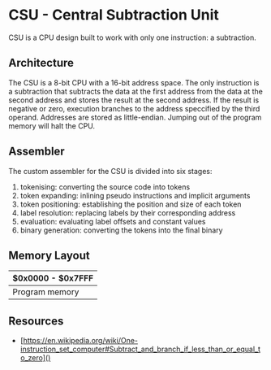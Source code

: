 # CSU - Central Subtraction Unit

CSU is a CPU design built to work with only one instruction: a subtraction.

## Architecture
The CSU is a 8-bit CPU with a 16-bit address space. The only instruction is a subtraction that
subtracts the data at the first address from the data at the second address and stores the result at the
second address. If the result is negative or zero, execution branches to the address speccified by the third
operand. Addresses are stored as little-endian. Jumping out of the program memory will halt the CPU.

## Assembler
The custom assembler for the CSU is divided into six stages:
1. tokenising: converting the source code into tokens
2. token expanding: inlining pseudo instructions and implicit arguments
3. token positioning: establishing the position and size of each token
4. label resolution: replacing labels by their corresponding address
5. evaluation: evaluating label offsets and constant values
6. binary generation: converting the tokens into the final binary

## Memory Layout

| $0x0000 - $0x7FFF |
| ----------------- |
| Program memory    |


## Resources
- [https://en.wikipedia.org/wiki/One-instruction_set_computer#Subtract_and_branch_if_less_than_or_equal_to_zero]()